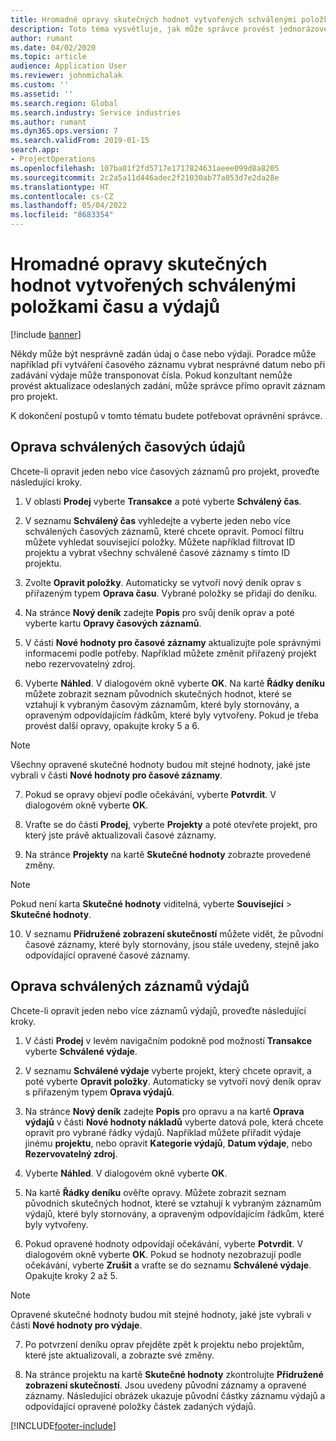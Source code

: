 ```yaml
---
title: Hromadné opravy skutečných hodnot vytvořených schválenými položkami času a výdajů
description: Toto téma vysvětluje, jak může správce provést jednorázové nebo hromadné opravy dříve schválených položek času nebo výdajů, pokud není fakturace dokončena.
author: rumant
ms.date: 04/02/2020
ms.topic: article
audience: Application User
ms.reviewer: johnmichalak
ms.custom: ''
ms.assetid: ''
ms.search.region: Global
ms.search.industry: Service industries
ms.author: rumant
ms.dyn365.ops.version: 7
ms.search.validFrom: 2019-01-15
search.app:
- ProjectOperations
ms.openlocfilehash: 107ba01f2fd5717e1717824631aeee099d8a8205
ms.sourcegitcommit: 2c2a5a11d446adec2f21030ab77a053d7e2da28e
ms.translationtype: HT
ms.contentlocale: cs-CZ
ms.lasthandoff: 05/04/2022
ms.locfileid: "8683354"
---
```

# <a name="bulk-corrections-of-actuals-created-by-approved-time-and-expense-entries"></a>Hromadné opravy skutečných hodnot vytvořených schválenými položkami času a výdajů

[!include [banner](../includes/psa-now-project-operations.md)]

Někdy může být nesprávně zadán údaj o čase nebo výdaji. Poradce může například při vytváření časového záznamu vybrat nesprávné datum nebo při zadávání výdaje může transponovat čísla. Pokud konzultant nemůže provést aktualizace odeslaných zadání, může správce přímo opravit záznam pro projekt.

K dokončení postupů v tomto tématu budete potřebovat oprávnění správce.

## <a name="correct-approved-time-entries"></a>Oprava schválených časových údajů     

Chcete-li opravit jeden nebo více časových záznamů pro projekt, proveďte následující kroky.

1. V oblasti **Prodej** vyberte **Transakce** a poté vyberte **Schválený čas**. 

2. V seznamu **Schválený čas** vyhledejte a vyberte jeden nebo více schválených časových záznamů, které chcete opravit. Pomocí filtru můžete vyhledat související položky. Můžete například filtrovat ID projektu a vybrat všechny schválené časové záznamy s tímto ID projektu.

3. Zvolte **Opravit položky**. Automaticky se vytvoří nový deník oprav s přiřazeným typem **Oprava času**. Vybrané položky se přidají do deníku. 

4. Na stránce **Nový deník** zadejte **Popis** pro svůj deník oprav a poté vyberte kartu **Opravy časových záznamů**.  
5. V části **Nové hodnoty pro časové záznamy** aktualizujte pole správnými informacemi podle potřeby. Například můžete změnit přiřazený projekt nebo rezervovatelný zdroj.

6. Vyberte **Náhled**. V dialogovém okně vyberte **OK**. Na kartě **Řádky deníku** můžete zobrazit seznam původních skutečných hodnot, které se vztahují k vybraným časovým záznamům, které byly stornovány, a opraveným odpovídajícím řádkům, které byly vytvořeny. Pokud je třeba provést další opravy, opakujte kroky 5 a 6. 

> [!NOTE]
> Všechny opravené skutečné hodnoty budou mít stejné hodnoty, jaké jste vybrali v části **Nové hodnoty pro časové záznamy**.

7. Pokud se opravy objeví podle očekávání, vyberte **Potvrdit**. V dialogovém okně vyberte **OK**.

8. Vraťte se do části **Prodej**, vyberte **Projekty** a poté otevřete projekt, pro který jste právě aktualizovali časové záznamy. 

9. Na stránce **Projekty** na kartě **Skutečné hodnoty** zobrazte provedené změny. 

> [!NOTE]
> Pokud není karta **Skutečné hodnoty** viditelná, vyberte **Související** > **Skutečné hodnoty**.  

10. V seznamu **Přidružené zobrazení skutečností** můžete vidět, že původní časové záznamy, které byly stornovány, jsou stále uvedeny, stejně jako odpovídající opravené časové záznamy. 


## <a name="correct-approved-expense-entries"></a>Oprava schválených záznamů výdajů

Chcete-li opravit jeden nebo více záznamů výdajů, proveďte následující kroky. 

1. V části **Prodej** v levém navigačním podokně pod možností **Transakce** vyberte **Schválené výdaje**.

2. V seznamu **Schválené výdaje** vyberte projekt, který chcete opravit, a poté vyberte **Opravit položky**. Automaticky se vytvoří nový deník oprav s přiřazeným typem **Oprava výdajů**. 

3. Na stránce **Nový deník** zadejte **Popis** pro opravu a na kartě **Oprava výdajů** v části **Nové hodnoty nákladů** vyberte datová pole, která chcete opravit pro vybrané řádky výdajů. Například můžete přiřadit výdaje jinému **projektu**, nebo opravit **Kategorie výdajů**, **Datum výdaje**, nebo **Rezervovatelný zdroj**.

4. Vyberte **Náhled**. V dialogovém okně vyberte **OK**. 

5. Na kartě **Řádky deníku** ověřte opravy. Můžete zobrazit seznam původních skutečných hodnot, které se vztahují k vybraným záznamům výdajů, které byly stornovány, a opraveným odpovídajícím řádkům, které byly vytvořeny.

6. Pokud opravené hodnoty odpovídají očekávání, vyberte **Potvrdit**. V dialogovém okně vyberte **OK**. Pokud se hodnoty nezobrazují podle očekávání, vyberte **Zrušit** a vraťte se do seznamu **Schválené výdaje**. Opakujte kroky 2 až 5. 

> [!NOTE]
> Opravené skutečné hodnoty budou mít stejné hodnoty, jaké jste vybrali v části **Nové hodnoty pro výdaje**.

7. Po potvrzení deníku oprav přejděte zpět k projektu nebo projektům, které jste aktualizovali, a zobrazte své změny.  

8. Na stránce projektu na kartě **Skutečné hodnoty** zkontrolujte **Přidružené zobrazení skutečností**. Jsou uvedeny původní záznamy a opravené záznamy. Následující obrázek ukazuje původní částky záznamu výdajů a odpovídající opravené položky částek zadaných výdajů. 


[!INCLUDE[footer-include](../includes/footer-banner.md)]
